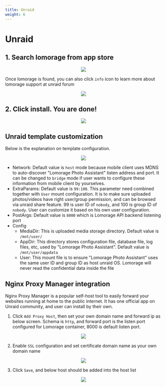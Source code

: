 ```yaml
---
title: Unraid
weight: 6
---
```


# Unraid

## 1. Search lomorage from app store

<p align="center">
  <img style="max-width:100%; object-fit: contain;"  src="/img/installation/unraid1.png">
</p>

Once lomorage is found, you can also click `info` icon to learn more about lomorage support at unraid forum

<p align="center">
  <img style="max-width:100%; object-fit: contain;"  src="/img/installation/unraid2.png">
</p>

## 2. Click install. You are done!

<p align="center">
  <img style="max-width:100%; object-fit: contain;"  src="/img/installation/unraid3.png">
</p>

## Unraid template customization
Below is the explanation on template configuration.

<p align="center">
  <img style="max-width:100%; object-fit: contain;"  src="/img/installation/unraid4.png">
</p>

- Network: Default value is `host` mode because mobile client uses MDNS to auto-discover "Lomorage Photo Assistant" listen address and port. It can be changed to `bridge` mode if user wants to configure these information from mobile client by yourselves.
- ExtraParams: Default value is `99:100`. This parameter need combined together with `User` mount configuration. It is to make sure uploaded photos/videos have right user/group permission, and can be browsed via unraid share feature. 99 is user ID of `nobody`, and 100 is group ID of `nobody`. User can customize it based on his own user configuration.
- PostArgs: Default value is `8000` which is Lomorage API backend listening port
- Config
  * MediaDir: This is uploaded media storage directory. Default value is `/mnt/user/`
  * AppDir: This directory stores configuration file, database file, log files, etc, used by "Lomorage Photo Assistant". Default value is `/mnt/user/appdata`
  * User: This mount file is to ensure "Lomorage Photo Assistant" uses the same user ID and group ID as host unraid OS. Lomorage will never read the confidential data inside the file

## Nginx Proxy Manager integration
Nginx Proxy Manager is a popular self-host tool to easily forward your websites running at home to the public internet. It has one official app on Unraid community, and user can install by their own.

1. Click `Add Proxy Host`, then set your own domain name and forward ip as below screen. Schema is `http`, and forward port is the listen port configured for Lomorage container, 8000 is default listen port.

<p align="center">
  <img style="max-width:100%; object-fit: contain;"  src="/img/installation/npm1.png">
</p>

2. Enable `SSL` configuration and set certificate domain name as your own domain name

<p align="center">
  <img style="max-width:100%; object-fit: contain;"  src="/img/installation/npm2.png">
</p>

3. Click `Save`, and below host should be added into the host list

<p align="center">
  <img style="max-width:100%; object-fit: contain;"  src="/img/installation/npm3.png">
</p>

